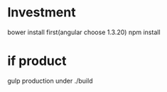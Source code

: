 # Investment
bower install first(angular choose 1.3.20)
npm install

# if product
gulp
production under ./build
